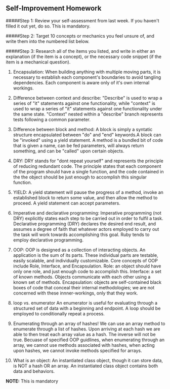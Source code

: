 ## Self-Improvement Homework

#####Step 1:
Review your self-assessment from last week. If you haven't filled it out yet, do so. This is mandatory.

#####Step 2:
Target 10 concepts or mechanics you feel unsure of, and write them into the numbered list below.

#####Step 3:
Research all of the items you listed, and write in either an explanation (if the item is a concept), or the necessary code snippet (if the item is a mechanical question).


1. Encapsulation:
When building anything with multiple moving parts, it is necessary to establish each component's boundaries to avoid tangling dependencies.  Each component is aware only of it's own internal workings.

2. Difference between context and describe:
"Describe" is used to wrap a series of "it" statements against one functionality, while "context" is used to wrap a series of "it" statements against one functionality under the same state.  "Context" nested within a "describe" branch represents tests following a common parameter.

3. Difference between block and method:
A block is simply a syntatic structure encapsulated between "do" and "end" keywords.A block can be "invoked" using a yield statement.  A method is a bundled bit of code that is given a name, can be fed parameters, will always return something, and can be "called" upon certain objects.

4. DRY:
DRY stands for "dont repeat yourself" and represents the principle of reducing redundant code.  The principle states that each component of the program should have a single function, and the code contained in the the object should be just enough to accomplish this singular function.

5. YIELD:
A yield statement will pause the progress of a method, invoke an established block to return some value, and then allow the method to proceed.  A yield statement can accept parameters.

6. Imperative and declarative programming:
Imperative programming (not DRY) explicitly states each step to be carried out in order to fulfil a task.  Declarative programming (DRY) declares the desired end result, and assumes a degree of faith that whatever actors employed to carry out the task will work towards accomplishing this goal. Ruby tends to employ declarative programming.

7. OOP:
OOP is designed as a collection of interacting objects.  An application is the sum of its parts.  These individual parts are testable, easily scalable, and individually customizable.  Core concepts of OOP include Role, Interface, and Encapsulation.  Role: an object should have only one role, and just enough code to accomplish this.  Interface: a set of known methods.  Objects communicate with each other using a known set of methods.  Encapsulation: objects are self-contained black boxes of code that conceal their internal methodologies; we are not concerned with these innner-workings, only that they work.

8. loop vs. enumerator
An enumerator is useful for evaluating through a structured set of data with a beginning and endpoint. A loop should be employed to conditionally repeat a process.

9. Enumerating through an array of hashes!
We can use an array method to enumerate through a list of hashes.  Upon arriving at each hash we are able to then treat each array value as a hash.  The inverse will not be true.  Becuase of specified OOP guidlines, when enumerating through an array, we cannot use methods associated with hashes, when acting upon hashes, we cannot invoke methods specified for arrays.

10. What is an object:
An instantiated class object, though it can store data, is NOT a hash OR an array.  An instantiated class object contains both data and behaviors.


__NOTE:__ This is mandatory


